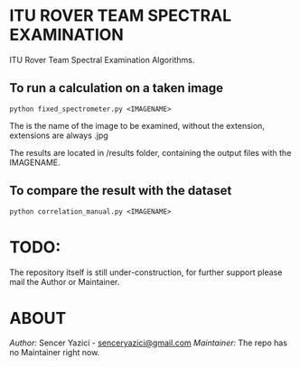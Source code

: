 # ITU ROVER TEAM SPECTRAL EXAMINATION
ITU Rover Team Spectral Examination Algorithms.

## To run a calculation on a taken image
```
python fixed_spectrometer.py <IMAGENAME>
```
The <IMAGENAME> is the name of the image to be examined, without the extension,
extensions are always .jpg


The results are located in /results folder, containing the output files with the IMAGENAME.

## To compare the result with the dataset
```
python correlation_manual.py <IMAGENAME>
```
# TODO:
The repository itself is still under-construction, for further support please mail the Author or Maintainer.

# ABOUT
*Author:* Sencer Yazici - senceryazici@gmail.com
*Maintainer:* The repo has no Maintainer right now.
